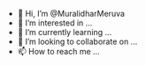 - 👋 Hi, I’m @MuralidharMeruva
- 👀 I’m interested in ...
- 🌱 I’m currently learning ...
- 💞️ I’m looking to collaborate on ...
- 📫 How to reach me ...

<!---
MuralidharMeruva/MuralidharMeruva is a ✨ special ✨ repository because its `README.md` (this file) appears on your GitHub profile.
You can click the Preview link to take a look at your changes.
--->
